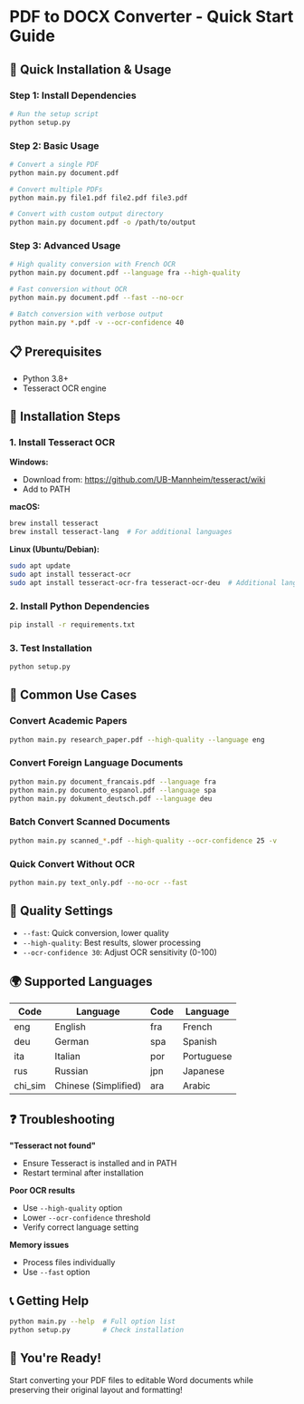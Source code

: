 # PDF to DOCX Converter - Quick Start Guide

## 🚀 Quick Installation & Usage

### Step 1: Install Dependencies
```bash
# Run the setup script
python setup.py
```

### Step 2: Basic Usage
```bash
# Convert a single PDF
python main.py document.pdf

# Convert multiple PDFs
python main.py file1.pdf file2.pdf file3.pdf

# Convert with custom output directory
python main.py document.pdf -o /path/to/output
```

### Step 3: Advanced Usage
```bash
# High quality conversion with French OCR
python main.py document.pdf --language fra --high-quality

# Fast conversion without OCR
python main.py document.pdf --fast --no-ocr

# Batch conversion with verbose output
python main.py *.pdf -v --ocr-confidence 40
```

## 📋 Prerequisites
- Python 3.8+
- Tesseract OCR engine

## 🔧 Installation Steps

### 1. Install Tesseract OCR

**Windows:**
- Download from: https://github.com/UB-Mannheim/tesseract/wiki
- Add to PATH

**macOS:**
```bash
brew install tesseract
brew install tesseract-lang  # For additional languages
```

**Linux (Ubuntu/Debian):**
```bash
sudo apt update
sudo apt install tesseract-ocr
sudo apt install tesseract-ocr-fra tesseract-ocr-deu  # Additional languages
```

### 2. Install Python Dependencies
```bash
pip install -r requirements.txt
```

### 3. Test Installation
```bash
python setup.py
```

## 📖 Common Use Cases

### Convert Academic Papers
```bash
python main.py research_paper.pdf --high-quality --language eng
```

### Convert Foreign Language Documents
```bash
python main.py document_francais.pdf --language fra
python main.py documento_espanol.pdf --language spa
python main.py dokument_deutsch.pdf --language deu
```

### Batch Convert Scanned Documents
```bash
python main.py scanned_*.pdf --high-quality --ocr-confidence 25 -v
```

### Quick Convert Without OCR
```bash
python main.py text_only.pdf --no-ocr --fast
```

## 🎯 Quality Settings

- `--fast`: Quick conversion, lower quality
- `--high-quality`: Best results, slower processing
- `--ocr-confidence 30`: Adjust OCR sensitivity (0-100)

## 🌍 Supported Languages

| Code | Language | Code | Language |
|------|----------|------|----------|
| eng | English | fra | French |
| deu | German | spa | Spanish |
| ita | Italian | por | Portuguese |
| rus | Russian | jpn | Japanese |
| chi_sim | Chinese (Simplified) | ara | Arabic |

## ❓ Troubleshooting

**"Tesseract not found"**
- Ensure Tesseract is installed and in PATH
- Restart terminal after installation

**Poor OCR results**
- Use `--high-quality` option
- Lower `--ocr-confidence` threshold
- Verify correct language setting

**Memory issues**
- Process files individually
- Use `--fast` option

## 📞 Getting Help
```bash
python main.py --help  # Full option list
python setup.py        # Check installation
```

## 🎉 You're Ready!
Start converting your PDF files to editable Word documents while preserving their original layout and formatting!
